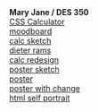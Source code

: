 
<html>
<head>
<meta charset="UTF-8">
<title>Mary Jane / DES 350</title>
</head>

<body>
		<strong>Mary Jane / DES 350</strong><br>
	<a href="calculator_css.html" target="_self">CSS Calculator</a><br>
	<a href="moodboard.jpg"
	  target="_self">moodboard</a><br>
	<a href="sketch-04.jpg"
	   target="_self">calc sketch</a><br>
	<a href="dieter_rams.html"
	   target="dieter_rams.html">dieter rams</a><br>
	<a href="massimo_calc_final.html"
	   target="massimo_calc_final.html">calc redesign</a><br>
	<a href="poster.pdf"
	   target="poster.pdf">poster sketch</a><br>
	<a href="poster.html"
	   target="poster.pdf">poster</a><br>
	<a href="poster_withchange.html"
	   target="poster.pdf">poster with change</a><br>
	<a href="selfie.html"
	   target="selfie.pdf">html self portrait</a><br>

	
	
	
	
</body>
</html>
